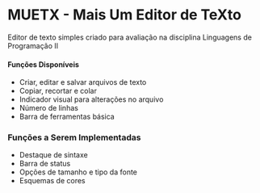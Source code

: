 # MUETX - Mais Um Editor de TeXto

Editor de texto simples criado para avaliação na disciplina Linguagens de Programação II

#### Funções Disponíveis

* Criar, editar e salvar arquivos de texto
* Copiar, recortar e colar
* Indicador visual para alterações no arquivo
* Número de linhas
* Barra de ferramentas básica

### Funções a Serem Implementadas

* Destaque de sintaxe
* Barra de status
* Opções de tamanho e tipo da fonte
* Esquemas de cores

